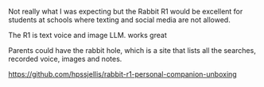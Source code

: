 Not really what I was expecting but the Rabbit R1 would be excellent 
for students at schools where texting and social media are not allowed.

The R1 is text voice and image LLM. works great

Parents could have the rabbit hole, which is a site that lists all the searches, recorded voice, images and notes. 



https://github.com/hpssjellis/rabbit-r1-personal-companion-unboxing
